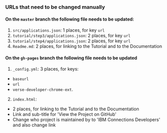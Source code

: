 ### URLs that need to be changed manually

#### On the `master` branch the following file needs to be updated:
1. `src/applications.json`: 1 places, for key `url`
2. `tutorial/step3/applications.json`: 2 places, for key `url`
3. `tutorial/step4/applications.json`: 2 places, for key `url`
4. `Readme.md`: 2 places, for linking to the Tutorial and to the Documentation

#### On the `gh-pages` branch the following file needs to be updated
1. `_config.yml`: 3 places, for keys:
  * `baseurl`
  * `url`
  * `verse-developer-chrome-ext`.
2. `index.html`: 
  * 2 places, for linking to the Tutorial and to the Documentation
  * Link and sub-title for 'View the Project on GitHub'
  * Change who project is maintained by to 'IBM Connections Developers' and also change link

